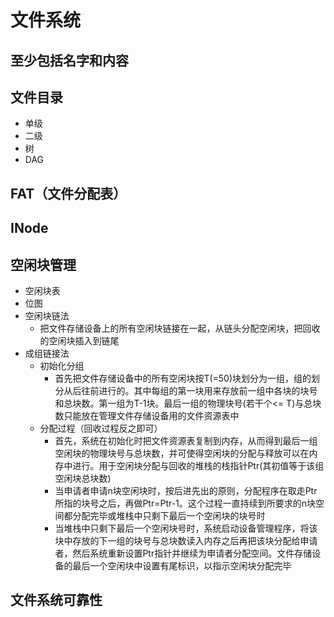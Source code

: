 # 文件系统
## 至少包括名字和内容
## 文件目录
- 单级
- 二级
- 树
- DAG

## FAT（文件分配表）
## INode

## 空闲块管理
- 空闲块表
- 位图
- 空闲块链法
    - 把文件存储设备上的所有空闲块链接在一起，从链头分配空闲块，把回收的空闲块插入到链尾
- 成组链接法
    - 初始化分组
        - 首先把文件存储设备中的所有空闲块按T(=50)块划分为一组，组的划分从后往前进行的。其中每组的第一块用来存放前一组中各块的块号和总块数。第一组为T-1块。最后一组的物理块号(若干个<= T)与总块数只能放在管理文件存储设备用的文件资源表中
    - 分配过程（回收过程反之即可）
        - 首先，系统在初始化时把文件资源表复制到内存，从而得到最后一组空闲块的物理块号与总块数，并可使得空闲块的分配与释放可以在内存中进行。用于空闲块分配与回收的堆栈的栈指针Ptr(其初值等于该组空闲块总块数)
        - 当申请者申请n块空闲块时，按后进先出的原则，分配程序在取走Ptr所指的块号之后，再做Ptr=Ptr-1。这个过程一直持续到所要求的n块空间都分配完毕或堆栈中只剩下最后一个空闲块的块号时
        - 当堆栈中只剩下最后一个空闲块号时，系统启动设备管理程序，将该块中存放的下一组的块号与总块数读入内存之后再把该块分配给申请者，然后系统重新设置Ptr指针并继续为申请者分配空间。文件存储设备的最后一个空闲块中设置有尾标识，以指示空闲块分配完毕

## 文件系统可靠性




